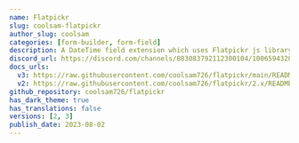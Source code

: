 ```yaml
---
name: Flatpickr
slug: coolsam-flatpickr
author_slug: coolsam
categories: [form-builder, form-field]
description: A DateTime field extension which uses Flatpickr js library, supporting Date Picker, Date-Time Picker, Time Picker, Month Picker and Date Range Picker
discord_url: https://discord.com/channels/883083792112300104/1006594320427647096
docs_urls:
  v3: https://raw.githubusercontent.com/coolsam726/flatpickr/main/README.md
  v2: https://raw.githubusercontent.com/coolsam726/flatpickr/2.x/README.md
github_repository: coolsam726/flatpickr
has_dark_theme: true
has_translations: false
versions: [2, 3]
publish_date: 2023-08-02
---
```


